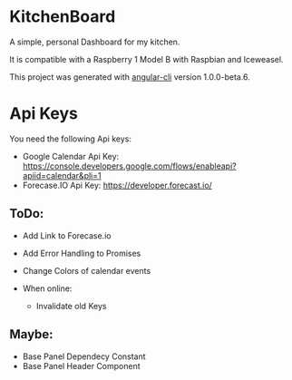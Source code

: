 # KitchenBoard

A simple, personal Dashboard for my kitchen.

It is compatible with a Raspberry 1 Model B with Raspbian and Iceweasel.

This project was generated with [angular-cli](https://github.com/angular/angular-cli) version 1.0.0-beta.6.

# Api Keys
You need the following Api keys:
- Google Calendar Api Key: https://console.developers.google.com/flows/enableapi?apiid=calendar&pli=1
- Forecase.IO Api Key: https://developer.forecast.io/

## ToDo:
- Add Link to Forecase.io
- Add Error Handling to Promises
- Change Colors of calendar events

- When online:
  - Invalidate old Keys

## Maybe:
- Base Panel Dependecy Constant
- Base Panel Header Component
